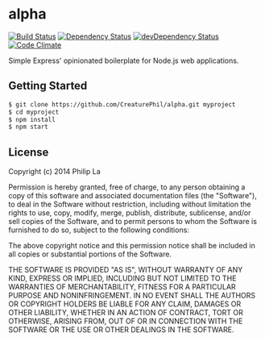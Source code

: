 # alpha 

[![Build Status](https://travis-ci.org/CreaturePhil/alpha.svg)](https://travis-ci.org/CreaturePhil/alpha)
[![Dependency Status](https://david-dm.org/creaturephil/alpha.svg)](https://david-dm.org/creaturephil/alpha)
[![devDependency Status](https://david-dm.org/creaturephil/alpha/dev-status.svg)](https://david-dm.org/creaturephil/alpha#info=devDependencies)
[![Code Climate](https://codeclimate.com/github/CreaturePhil/alpha/badges/gpa.svg)](https://codeclimate.com/github/CreaturePhil/alpha)

Simple Express' opinionated boilerplate for Node.js web applications.

## Getting Started

```bash
$ git clone https://github.com/CreaturePhil/alpha.git myproject
$ cd myproject
$ npm install
$ npm start
```

## License

Copyright (c) 2014 Philip La

Permission is hereby granted, free of charge, to any person
obtaining a copy of this software and associated documentation
files (the "Software"), to deal in the Software without
restriction, including without limitation the rights to use,
copy, modify, merge, publish, distribute, sublicense, and/or sell
copies of the Software, and to permit persons to whom the
Software is furnished to do so, subject to the following
conditions:

The above copyright notice and this permission notice shall be
included in all copies or substantial portions of the Software.

THE SOFTWARE IS PROVIDED "AS IS", WITHOUT WARRANTY OF ANY KIND,
EXPRESS OR IMPLIED, INCLUDING BUT NOT LIMITED TO THE WARRANTIES
OF MERCHANTABILITY, FITNESS FOR A PARTICULAR PURPOSE AND
NONINFRINGEMENT. IN NO EVENT SHALL THE AUTHORS OR COPYRIGHT
HOLDERS BE LIABLE FOR ANY CLAIM, DAMAGES OR OTHER LIABILITY,
WHETHER IN AN ACTION OF CONTRACT, TORT OR OTHERWISE, ARISING
FROM, OUT OF OR IN CONNECTION WITH THE SOFTWARE OR THE USE OR
OTHER DEALINGS IN THE SOFTWARE.
